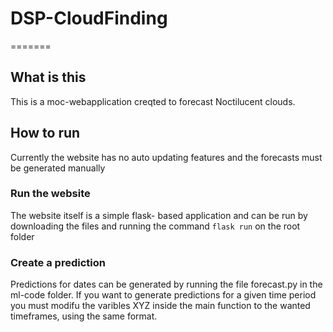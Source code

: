 # DSP-CloudFinding
=======
## What is this
This is a moc-webapplication creqted to forecast Noctilucent clouds.

## How to run
Currently the website has no auto updating features and the forecasts must be generated manually

### Run the website
The website itself is a simple flask- based application and can be run by downloading the files and 
running the command ```flask run``` on the root folder

### Create a prediction
Predictions for dates can be generated by running the file forecast.py in the ml-code folder.
If you want to generate predictions for a given time period you must modifu the varibles XYZ
inside the main function to the wanted timeframes, using the same format.